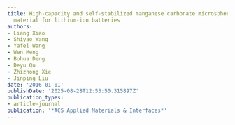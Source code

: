```yaml
---
title: High-capacity and self-stabilized manganese carbonate microspheres as anode
  material for lithium-ion batteries
authors:
- Liang Xiao
- Shiyao Wang
- Yafei Wang
- Wen Meng
- Bohua Deng
- Deyu Qu
- Zhizhong Xie
- Jinping Liu
date: '2016-01-01'
publishDate: '2025-08-28T12:53:50.315897Z'
publication_types:
- article-journal
publication: '*ACS Applied Materials & Interfaces*'
---
```

